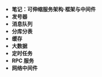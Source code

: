 * **笔记：可伸缩服务架构·框架与中间件**
* **发号器**
* **消息队列**
* **分库分表**
* **缓存**
* **大数据**
* **定时任务**
* **RPC 服务**
* **网络中间件**